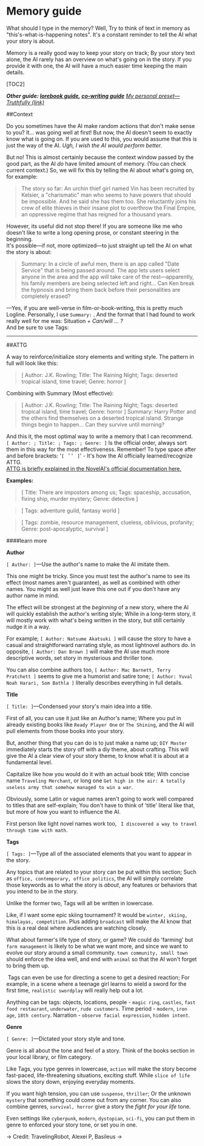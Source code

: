 # Memory guide

What should I type in the memory? Well, Try to think of text in memory as "this's-what-is-happening notes". It's a constant reminder to tell the AI what your story is about.

Memory is a really good way to keep your story on track; By your story text alone, the AI rarely has an overview on what's going on in the story. If you provide it with one, the AI will have a much easier time keeping the main details.

[TOC2]

***Other guide: [lorebook guide](https://rentry.org/lorebook-guide), [co-writing guide](https://rentry.org/co-writing-guide)***
*[My personal preset—Truthfully (link)](https://aids.miraheze.org/wiki/Presets#Truthfully)*

##Context

Do you sometimes have the AI make random actions that don't make sense to you? It... was going well at first! But now, the AI doesn't seem to exactly know what is going on.
If you are used to this, you would assume that this is just the way of the AI. *Ugh, I wish the AI would perform better.*

But no! This is almost certainly because the context window passed by the good part, as the AI *do* have limited amount of memory. (You can check current context.)
So, we will fix this by telling the AI about what's going on, for example:

>  The story so far: An urchin thief girl named Vin has been recruited by Kelsier, a "charismatic" man who seems to have powers that should be impossible. And he said she has them too. She reluctantly joins his crew of elite thieves in their insane plot to overthrow the Final Empire, an oppressive regime that has reigned for a thousand years.

However, its useful did not stop there! If you are someone like me who doesn't like to write a long opening prose, or constant steering in the beginning.  
It's possible—if not, more optimized—to just straight up tell the AI on what the story is about:

> Summary: In a circle of awful men, there is an app called "Date Service" that is being passed around. The app lets users select anyone in the area and the app will take care of the rest—apparently, his family members are being selected left and right... Can Ken break the hypnosis and bring them back before their personalities are completely erased?

—Yes, if you are well-verse in film-or-book-writing, this is pretty much Logline. 
Personally, I use `Summary:` . And the format that I had found to work really well for me was: Situation + *Can/will ... ?*   
And be sure to use Tags:


***

##ATTG

A way to reinforce/initialize story elements and writing style. The pattern in full will look like this:
> [ Author: J.K. Rowling; Title: The Raining Night; Tags: deserted tropical island, time travel; Genre: horror ]

Combining with Summary (Most effective):
> [ Author: J.K. Rowling; Title: The Raining Night; Tags: deserted tropical island, time travel; Genre: horror ]
> Summary: Harry Potter and the others find themselves on a deserted tropical island. Strange things begin to happen... Can they survive until morning?

And this it, the most optimal way to write a memory that I can recommend.  
`[ Author: ; Title: ; Tags: ; Genre: ]` Is the official order, always sort them in this way for the most effectiveness.
Remember! To type space after and before brackets: '`[` ` `' '` ` `]`' - It's how the AI officially learned/recognize ATTG.  
[ATTG is briefly explained in the NovelAI's official documentation here.](https://docs.novelai.net/text/specialsymbols.html#-spaced-bracketing-)

**Examples:**

> [ Title: There are impostors among us; Tags: spaceship, accusation, fixing ship, murder mystery; Genre: detective ]

> [ Tags: adventure guild, fantasy world ]

> [ Tags: zombie, resource management, clueless, oblivious, profanity; Genre: post-apocalyptic, survival ]

####learn more

**Author**

`[ Author: ]`—Use the author's name to make the AI imitate them.

This one might be tricky. Since you must test the author's name to see its effect (most names aren't guarantee), as well as combined with other names. You might as well just leave this one out if you don't have any author name in mind.

The effect will be strongest at the *beginning* of a new story, where the AI will quickly establish the author's writing style; While in a long-term story, it will mostly work with what's being written in the story, but still certainly nudge it in a way.

For example; `[ Author: Natsume Akatsuki ]` will cause the story to have a casual and straightforward narrating style, as most lightnovel authors do. 
In opposite, `[ Author: Dan Brown ]` will make the AI use much more descriptive words, set story in mysterious and thriller tone.

You can also combine authors too, `[ Author: Mac Barnett, Terry Pratchett ]` seems to give me a humorist and satire tone; `[ Author: Yuval Noah Harari, Som Bathla ]` literally describes everything in full details.

**Title**

`[ Title: ]`—Condensed your story's main idea into a title.

First of all, you can use it just like an Author's name; Where you put in already existing books like `Ready Player One` or `The Shining`, and the AI will pull elements from those books into your story.

But, another thing that you can do is to just make a name up; `DIY Master` immediately starts the story off with a diy theme, about crafting.
This will give the AI a clear view of your story theme, to know what it is about at a fundamental level.

Capitalize like how you would do it with an actual book title; With concise name `Traveling Merchant`, or long one `Get high in the air: A totally useless army that somehow managed to win a war`.

Obviously, some Latin or vague names aren't going to work well compared to titles that are self-explain; You don't have to think of 'title' literal like that, but more of how you want to influence the AI. 

First person like light novel names work too, ` I discovered a way to travel through time with math`.

**Tags**

`[ Tags: ]`—Type all of the associated elements that you want to appear in the story.

Any topics that are related to your story can be put within this section; Such as `office, contemporary, office politics`, the AI will simply correlate those keywords as to what the story is *about*, any features or behaviors that you intend to be in the story.

Unlike the former two, Tags will all be written in lowercase.

Like, if I want some epic skiing tournament? It would be `winter, skiing, himalayas, competition`. Plus adding `broadcast` will make the AI know that this is a real deal where audiences are watching closely.

What about farmer's life type of story, or game? We could do 'farming' but `farm management` is likely to be what we want more, and since we want to evolve our story around a small community. `town community, small town` should enforce the idea well, and end with `animal` so that the AI won't forget to bring them up.

‎
Tags can even be use for directing a scene to get a desired reaction; For example, in a scene where a teenage girl learns to wield a sword for the first time, `realistic swordplay` will really help out a lot.

Anything can be tags: objects, locations, people - `magic ring`, `castles`, `fast food restaurant`, `underwater`, `rude customers`.
Time period - `modern`, `iron age`, `18th century`.
Narration - `observe facial expression`, `hidden intent`.

**Genre**

`[ Genre: ]`—Dictated your story style and tone.

Genre is all about the tone and feel of a story. Think of the books section in your local library, or film category. 

Like Tags, you type genres in lowercase, `action` will make the story become fast-paced, life-threatening situations, exciting stuff. While `slice of life` slows the story down, enjoying everyday moments.

If you want high tension, you can use `suspense`, `thriller`; Or the unknown `mystery` that something could come out from any corner. You can also combine genres, `survival, horror` give a story the *fight for your life* tone.

Even settings like `cyberpunk`, `modern`, `dystopian`, `sci-fi`, you can put them in genre to enforced your story tone, or set you in one.

-> Credit: TravelingRobot, Alexei P, Basileus ->